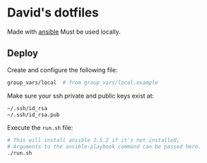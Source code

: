 # David's dotfiles

Made with [ansible](https://www.ansible.com/)
Must be used locally.

## Deploy

Create and configure the following file:

```bash
group_vars/local  # from group_vars/local.example
```

Make sure your ssh private and public keys exist at:

```bash
~/.ssh/id_rsa
~/.ssh/id_rsa.pub
```

Execute the `run.sh` file:

```bash
# This will install ansible 2.5.2 if it's not installed;
# Arguments to the ansible-playbook command can be passed here.
./run.sh
```
